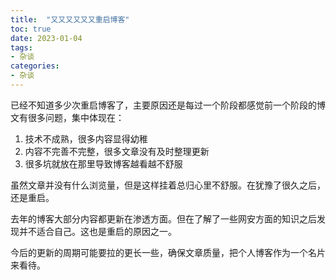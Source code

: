 ```yaml
---
title:  "又又又又又又重启博客"
toc: true
date: 2023-01-04
tags: 
- 杂谈
categories: 
- 杂谈
---
```


已经不知道多少次重启博客了，主要原因还是每过一个阶段都感觉前一个阶段的博文有很多问题，集中体现在：

1. 技术不成熟，很多内容显得幼稚
2. 内容不完善不完整，很多文章没有及时整理更新
3. 很多坑就放在那里导致博客越看越不舒服

虽然文章并没有什么浏览量，但是这样挂着总归心里不舒服。在犹豫了很久之后，还是重启。

去年的博客大部分内容都更新在渗透方面。但在了解了一些网安方面的知识之后发现并不适合自己。这也是重启的原因之一。

今后的更新的周期可能要拉的更长一些，确保文章质量，把个人博客作为一个名片来看待。